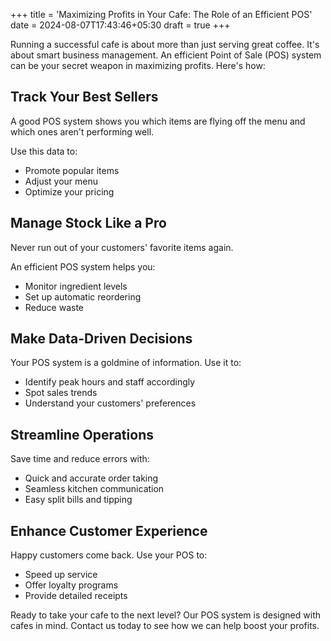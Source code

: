 +++
title = 'Maximizing Profits in Your Cafe: The Role of an Efficient POS'
date = 2024-08-07T17:43:46+05:30
draft = true
+++


Running a successful cafe is about more than just serving great coffee. 
It's about smart business management. 
An efficient Point of Sale (POS) system can be your secret weapon in maximizing profits. Here's how:

## Track Your Best Sellers

A good POS system shows you which items are flying off the menu and which ones aren't performing well. 

Use this data to:
- Promote popular items
- Adjust your menu
- Optimize your pricing

## Manage Stock Like a Pro
Never run out of your customers' favorite items again. 

An efficient POS system helps you:
- Monitor ingredient levels
- Set up automatic reordering
- Reduce waste

## Make Data-Driven Decisions

Your POS system is a goldmine of information. Use it to:
- Identify peak hours and staff accordingly
- Spot sales trends
- Understand your customers' preferences

## Streamline Operations

Save time and reduce errors with:
- Quick and accurate order taking
- Seamless kitchen communication
- Easy split bills and tipping

## Enhance Customer Experience
Happy customers come back. Use your POS to:
- Speed up service
- Offer loyalty programs
- Provide detailed receipts


Ready to take your cafe to the next level? 
Our POS system is designed with cafes in mind. 
Contact us today to see how we can help boost your profits.
